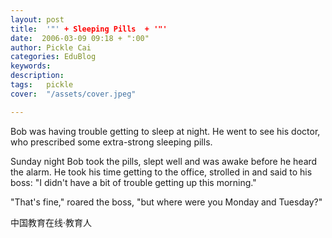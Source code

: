 ```yaml
---
layout: post  
title:  '"' + Sleeping Pills  + '"'
date:  2006-03-09 09:18 + ":00" 
author: Pickle Cai  
categories: EduBlog  
keywords: 
description:   
tags:	pickle   
cover:  "/assets/cover.jpeg"  

---  
```

    
Bob was having trouble getting to sleep at night. He went to see his doctor, who prescribed some extra-strong sleeping pills. 

Sunday night Bob took the pills, slept well and was awake before he heard the alarm. He took his time getting to the office, strolled in and said to his boss: "I didn't have a bit of trouble getting up this morning." 

"That's fine," roared the boss, "but where were you Monday and Tuesday?" 



		    
 中国教育在线·教育人

